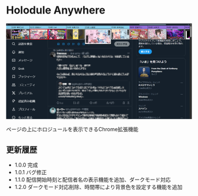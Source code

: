 # Holodule Anywhere

![画面イメージ](doc/screenshot_ui.png)

ページの上にホロジュールを表示できるChrome拡張機能

## 更新履歴

- 1.0.0 完成
- 1.0.1 バグ修正
- 1.1.0 配信開始時刻と配信者名の表示機能を追加、ダークモード対応
- 1.2.0 ダークモード対応削除、時間帯により背景色を設定する機能を追加
